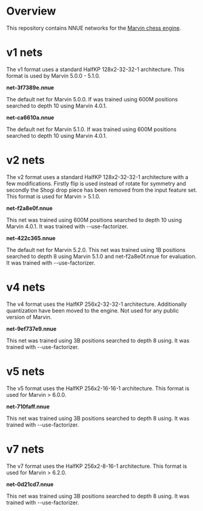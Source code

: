 # Overview

This repository contains NNUE networks for the [Marvin chess engine](https://github.com/bmdanielsson/marvin-chess).

# v1 nets

The v1 format uses a standard HalfKP 128x2-32-32-1 architecture. This format
is used by Marvin 5.0.0 - 5.1.0.

**net-3f7389e.nnue**

The default net for Marvin 5.0.0. If was trained using 600M positions searched
to depth 10 using Marvin 4.0.1.

**net-ca6610a.nnue**

The default net for Marvin 5.1.0. If was trained using 600M positions searched
to depth 10 using Marvin 4.0.1.

# v2 nets

The v2 format uses a standard HalfKP 128x2-32-32-1 architecture with a few
modifications. Firstly flip is used instead of rotate for symmetry and secondly
the Shogi drop piece has been removed from the input feature set. This format
is used for Marvin > 5.1.0.

**net-f2a8e0f.nnue**

This net was trained using 600M positions searched to depth 10 using
Marvin 4.0.1. It was trained with --use-factorizer.

**net-422c365.nnue**

The default net for Marvin 5.2.0. This net was trained using 1B positions searched to depth 8 using
Marvin 5.1.0 and net-f2a8e0f.nnue for evaluation. It was trained with --use-factorizer.

# v4 nets

The v4 format uses the HalfKP 256x2-32-32-1 architecture. Additionally
quantization have been moved to the engine. Not used for any public version
of Marvin.

**net-9ef737e9.nnue**

This net was trained using 3B positions searched to depth 8 using. It was
trained with --use-factorizer.

# v5 nets

The v5 format uses the HalfKP 256x2-16-16-1 architecture. This format is
used for Marvin > 6.0.0.

**net-710faff.nnue**

This net was trained using 3B positions searched to depth 8 using. It was
trained with --use-factorizer.

# v7 nets

The v7 format uses the HalfKP 256x2-8-16-1 architecture. This format is
used for Marvin > 6.2.0.

**net-0d21cd7.nnue**

This net was trained using 3B positions searched to depth 8 using. It was
trained with --use-factorizer.

